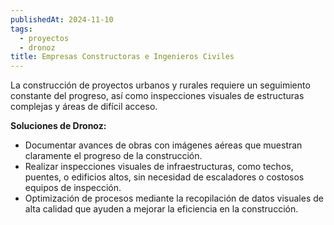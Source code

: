 ```yaml
---
publishedAt: 2024-11-10
tags:
  - proyectos
  - dronoz
title: Empresas Constructoras e Ingenieros Civiles
---
```


La construcción de proyectos urbanos y rurales requiere un seguimiento constante del progreso, así como inspecciones visuales de estructuras complejas y áreas de difícil acceso.

**Soluciones de Dronoz:**
- Documentar avances de obras con imágenes aéreas que muestran claramente el progreso de la construcción.
- Realizar inspecciones visuales de infraestructuras, como techos, puentes, o edificios altos, sin necesidad de escaladores o costosos equipos de inspección.
- Optimización de procesos mediante la recopilación de datos visuales de alta calidad que ayuden a mejorar la eficiencia en la construcción.